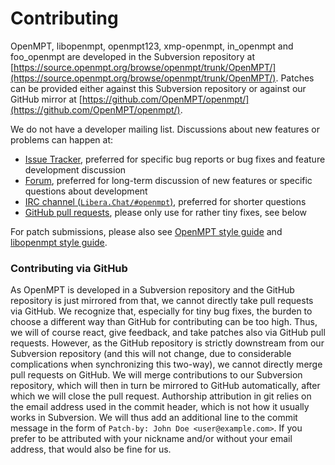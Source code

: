 
Contributing
============

OpenMPT, libopenmpt, openmpt123, xmp-openmpt, in_openmpt and foo_openmpt are
developed in the Subversion repository at
[https://source.openmpt.org/browse/openmpt/trunk/OpenMPT/](https://source.openmpt.org/browse/openmpt/trunk/OpenMPT/).
Patches can be provided either against this Subversion repository or against our
GitHub mirror at
[https://github.com/OpenMPT/openmpt/](https://github.com/OpenMPT/openmpt/).

We do not have a developer mailing list. Discussions about new features or
problems can happen at:
 *  [Issue Tracker](https://bugs.openmpt.org/), preferred for specific bug
    reports or bug fixes and feature development discussion
 *  [Forum](https://forum.openmpt.org/), preferred for long-term discussion of
    new features or specific questions about development
 *  [IRC channel (`Libera.Chat/#openmpt`)](ircs://irc.libera.chat:6697/#openmpt),
    preferred for shorter questions
 *  [GitHub pull requests](https://github.com/OpenMPT/openmpt/pulls), please
    only use for rather tiny fixes, see below

For patch submissions, please also see
[OpenMPT style guide](openmpt_styleguide.md) and
[libopenmpt style guide](libopenmpt_styleguide.md).

### Contributing via GitHub

As OpenMPT is developed in a Subversion repository and the GitHub repository is
just mirrored from that, we cannot directly take pull requests via GitHub. We
recognize that, especially for tiny bug fixes, the burden to choose a different
way than GitHub for contributing can be too high. Thus, we will of course react,
give feedback, and take patches also via GitHub pull requests. However, as the
GitHub repository is strictly downstream from our Subversion repository (and
this will not change, due to considerable complications when synchronizing this
two-way), we cannot directly merge pull requests on GitHub. We will merge
contributions to our Subversion repository, which will then in turn be mirrored
to GitHub automatically, after which we will close the pull request. Authorship
attribution in git relies on the email address used in the commit header, which
is not how it usually works in Subversion. We will thus add an additional line
to the commit message in the form of `Patch-by: John Doe <user@example.com>`. If
you prefer to be attributed with your nickname and/or without your email
address, that would also be fine for us.

